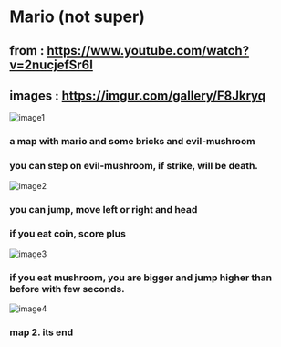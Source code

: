 # Mario (not super)

## from : https://www.youtube.com/watch?v=2nucjefSr6I
## images : https://imgur.com/gallery/F8Jkryq

![image1](https://user-images.githubusercontent.com/76437987/145050935-7b3bc35c-e515-4602-9783-41871401e800.PNG)

### a map with mario and some bricks and evil-mushroom
### you can step on evil-mushroom, if strike, will be death.

![image2](https://user-images.githubusercontent.com/76437987/145050979-bd7bba9a-3b56-41b9-b12e-bee41487f444.PNG)

### you can jump, move left or right and head
### if you eat coin, score plus

![image3](https://user-images.githubusercontent.com/76437987/145050987-8a95008c-1585-4840-b877-caa2c193be96.PNG)

### if you eat mushroom, you are bigger and jump higher than before with few seconds. 

![image4](https://user-images.githubusercontent.com/76437987/145050994-554fa757-ad2c-44ea-a1e9-b1716256c49f.PNG)

### map 2. its end
